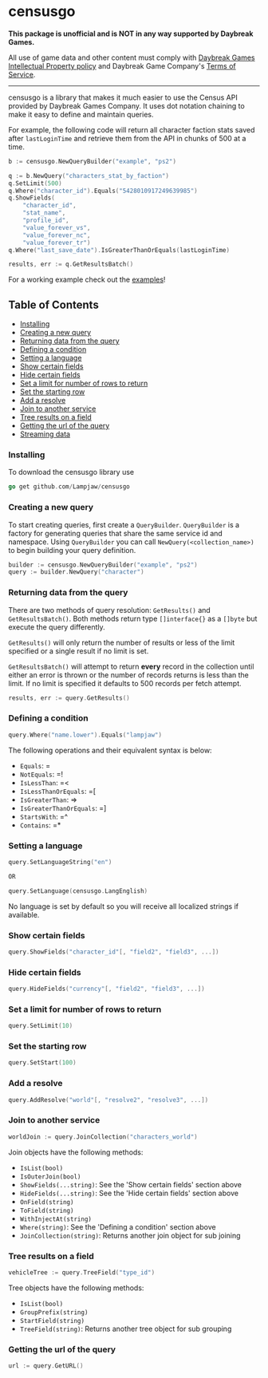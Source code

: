 # censusgo

**This package is unofficial and is NOT in any way supported by Daybreak Games.**

All use of game data and other content must comply with [Daybreak Games Intellectual Property policy](http://census.daybreakgames.com/#intellectual-property)
and Daybreak Game Company's [Terms of Service](https://www.daybreakgames.com/termsofservice.vm?locale=en_US).

---

censusgo is a library that makes it much easier to use the Census API provided by Daybreak Games Company.
It uses dot notation chaining to make it easy to define and maintain queries.

For example, the following code will return all character faction stats saved after `lastLoginTime` and retrieve them
from the API in chunks of 500 at a time.

```go
b := censusgo.NewQueryBuilder("example", "ps2")

q := b.NewQuery("characters_stat_by_faction")
q.SetLimit(500)
q.Where("character_id").Equals("5428010917249639985")
q.ShowFields(
    "character_id",
    "stat_name",
    "profile_id",
    "value_forever_vs",
    "value_forever_nc",
    "value_forever_tr")
q.Where("last_save_date").IsGreaterThanOrEquals(lastLoginTime)

results, err := q.GetResultsBatch()
```

For a working example check out the [examples](https://github.com/Lampjaw/censusgo/examples)!

## Table of Contents

- [Installing](#installing)
- [Creating a new query](#creating-a-new-query)
- [Returning data from the query](#returning-data-from-the-query)
- [Defining a condition](#defining-a-condition)
- [Setting a language](#setting-a-language)
- [Show certain fields](#show-certain-fields)
- [Hide certain fields](#hide-certain-fields)
- [Set a limit for number of rows to return](#set-a-limit-for-number-of-rows-to-return)
- [Set the starting row](#set-the-starting-row)
- [Add a resolve](#add-a-resolve)
- [Join to another service](#join-to-another-service)
- [Tree results on a field](#tree-results-on-a-field)
- [Getting the url of the query](#getting-the-url-of-the-query)
- [Streaming data](#streaming-data)

### Installing

To download the censusgo library use

```go
go get github.com/Lampjaw/censusgo
```

### Creating a new query

To start creating queries, first create a `QueryBuilder`. `QueryBuilder` is a factory for generating queries that share
the same service id and namespace. Using `QueryBuilder` you can call `NewQuery(<collection_name>)` to begin building your
query definition.

```go
builder := censusgo.NewQueryBuilder("example", "ps2")
query := builder.NewQuery("character")
```

### Returning data from the query

There are two methods of query resolution: `GetResults()` and `GetResultsBatch()`.
Both methods return type `[]interface{}` as a `[]byte` but execute the query differently. 

`GetResults()` will only return the number of results or less of the limit specified or a single result if no limit is set.

`GetResultsBatch()` will attempt to return **every** record in the collection until either an error is thrown or the number
of records returns is less than the limit. If no limit is specified it defaults to 500 records per fetch attempt.

```go
results, err := query.GetResults()
```

### Defining a condition

```go
query.Where("name.lower").Equals("lampjaw")
```

The following operations and their equivalent syntax is below:

* `Equals`: =
* `NotEquals`: =!
* `IsLessThan`: =<
* `IsLessThanOrEquals`: =[
* `IsGreaterThan`: =>
* `IsGreaterThanOrEquals`: =]
* `StartsWith`: =^
* `Contains`: =*

### Setting a language

```go
query.SetLanguageString("en")

OR

query.SetLanguage(censusgo.LangEnglish)
```

No language is set by default so you will receive all localized strings if available.

### Show certain fields

```go
query.ShowFields("character_id"[, "field2", "field3", ...])
```

### Hide certain fields

```go
query.HideFields("currency"[, "field2", "field3", ...])
```

### Set a limit for number of rows to return

```go
query.SetLimit(10)
```

### Set the starting row

```go
query.SetStart(100)
```

### Add a resolve

```go
query.AddResolve("world"[, "resolve2", "resolve3", ...])
```

### Join to another service

```go
worldJoin := query.JoinCollection("characters_world")
```

Join objects have the following methods:

* `IsList(bool)`
* `IsOuterJoin(bool)`
* `ShowFields(...string)`: See the 'Show certain fields' section above
* `HideFields(...string)`: See the 'Hide certain fields' section above
* `OnField(string)`
* `ToField(string)`
* `WithInjectAt(string)`
* `Where(string)`: See the 'Defining a condition' section above
* `JoinCollection(string)`: Returns another join object for sub joining

### Tree results on a field

```go
vehicleTree := query.TreeField("type_id")
```

Tree objects have the following methods:

* `IsList(bool)`
* `GroupPrefix(string)`
* `StartField(string)`
* `TreeField(string)`: Returns another tree object for sub grouping

### Getting the url of the query

```go
url := query.GetURL()
```